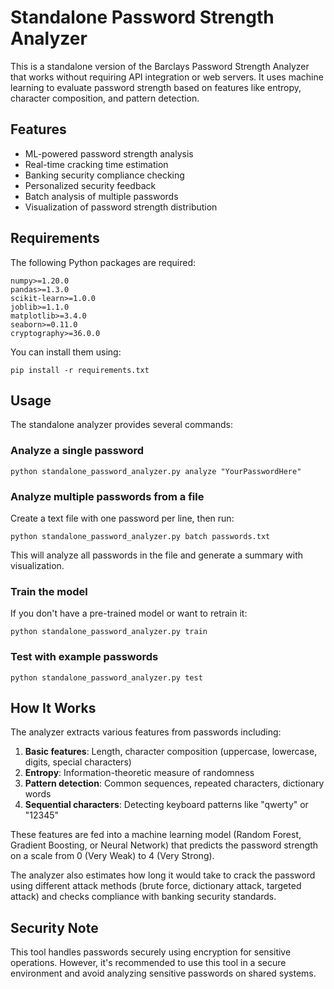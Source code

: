# Standalone Password Strength Analyzer

This is a standalone version of the Barclays Password Strength Analyzer that works without requiring API integration or web servers. It uses machine learning to evaluate password strength based on features like entropy, character composition, and pattern detection.

## Features

- ML-powered password strength analysis
- Real-time cracking time estimation
- Banking security compliance checking
- Personalized security feedback
- Batch analysis of multiple passwords
- Visualization of password strength distribution

## Requirements

The following Python packages are required:

```
numpy>=1.20.0
pandas>=1.3.0
scikit-learn>=1.0.0
joblib>=1.1.0
matplotlib>=3.4.0
seaborn>=0.11.0
cryptography>=36.0.0
```

You can install them using:

```
pip install -r requirements.txt
```

## Usage

The standalone analyzer provides several commands:

### Analyze a single password

```
python standalone_password_analyzer.py analyze "YourPasswordHere"
```

### Analyze multiple passwords from a file

Create a text file with one password per line, then run:

```
python standalone_password_analyzer.py batch passwords.txt
```

This will analyze all passwords in the file and generate a summary with visualization.

### Train the model

If you don't have a pre-trained model or want to retrain it:

```
python standalone_password_analyzer.py train
```

### Test with example passwords

```
python standalone_password_analyzer.py test
```

## How It Works

The analyzer extracts various features from passwords including:

1. **Basic features**: Length, character composition (uppercase, lowercase, digits, special characters)
2. **Entropy**: Information-theoretic measure of randomness
3. **Pattern detection**: Common sequences, repeated characters, dictionary words
4. **Sequential characters**: Detecting keyboard patterns like "qwerty" or "12345"

These features are fed into a machine learning model (Random Forest, Gradient Boosting, or Neural Network) that predicts the password strength on a scale from 0 (Very Weak) to 4 (Very Strong).

The analyzer also estimates how long it would take to crack the password using different attack methods (brute force, dictionary attack, targeted attack) and checks compliance with banking security standards.

## Security Note

This tool handles passwords securely using encryption for sensitive operations. However, it's recommended to use this tool in a secure environment and avoid analyzing sensitive passwords on shared systems.